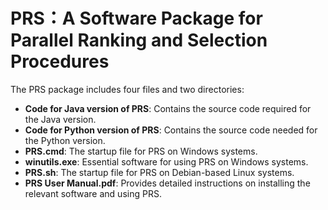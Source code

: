 # PRS：A Software Package for Parallel Ranking and Selection Procedures
The PRS package includes four files and two directories:
- **Code for Java version of PRS**: Contains the source code required for the Java version.
- **Code for Python version of PRS**: Contains the source code needed for the Python version.
- **PRS.cmd**: The startup file for PRS on Windows systems.
- **winutils.exe**: Essential software for using PRS on Windows systems.
- **PRS.sh**: The startup file for PRS on Debian-based Linux systems.
- **PRS User Manual.pdf**: Provides detailed instructions on installing the relevant software and using PRS.

